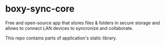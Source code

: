 # boxy-sync-core
Free and open-source app that stores files &amp; folders in secure storage and allows to connect LAN devices to syncronize and collaborate.

This repo contains parts of application's static library.
